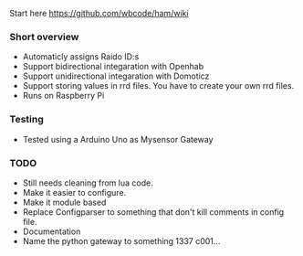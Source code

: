 Start here https://github.com/wbcode/ham/wiki

### Short overview
* Automaticly assigns Raido ID:s
* Support bidirectional integaration with Openhab
* Support unidirectional integaration with Domoticz
* Support storing values in rrd files. You have to create your own rrd files.
* Runs on Raspberry Pi

### Testing
* Tested using a Arduino Uno as Mysensor Gateway

### TODO
* Still needs cleaning from lua code.
* Make it easier to configure.
* Make it module based 
* Replace Configparser to something that don't kill comments in config file.
* Documentation
* Name the python gateway to something 1337 c001...
